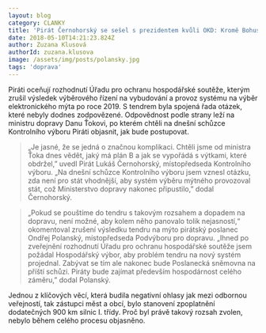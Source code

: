 ```yaml
---
layout: blog
category: CLANKY
title: 'Pirát Černohorský se sešel s prezidentem kvůli OKD: Kromě Bohuslava Sobotky by měl nést zodpovědnost i exministr Urban'
date: 2018-05-10T14:21:23.824Z
author: Zuzana Klusová
authorId: zuzana.klusova
image: /assets/img/posts/polansky.jpg
tags: 'doprava'
---
```


 
Piráti oceňují rozhodnutí Úřadu pro ochranu hospodářské soutěže, kterým zrušil výsledek výběrového řízení na vybudování a provoz systému na výběr elektronického mýta po roce 2019. S tendrem byla spojená řada otázek, které nebyly dodnes zodpovězené. Odpovědnost podle strany leží na ministru dopravy Danu Ťokovi, po kterém chtěli na dnešní schůzce Kontrolního výboru Piráti objasnit, jak bude postupovat.
 
> „Je jasné, že se jedná o značnou komplikaci. Chtěli jsme od ministra Ťoka dnes vědět, jaký má plán B a jak se vypořádá s výtkami, které obdržel,” uvedl Pirát Lukáš Černohorský, místopředseda Kontrolního výboru. „Na dnešní schůzce Kontrolního výboru jsem vznesl otázku, zda není pro stát vhodnější, aby systém výběru mýtného provozoval stát, což Ministerstvo dopravy nakonec připustilo,” dodal Černohorský.
 
> „Pokud se pouštíme do tendru s takovým rozsahem a dopadem na dopravu, není možné, aby kolem něho panovalo tolik nejasností,“ okomentoval zrušení výsledku tendru na mýto pirátský poslanec Ondřej Polanský, místopředseda Podvýboru pro dopravu. „Ihned po zveřejnění rozhodnutí Úřadu pro ochranu hospodářské soutěže jsem požádal Hospodářský výbor, aby problém tendru na nový systém projednal. Zabývat se tím ale nakonec bude Poslanecká sněmovna na příští schůzi. Piráty bude zajímat především hospodárnost celého záměru,” dodal Polanský.
 
Jednou z klíčových věcí, která budila negativní ohlasy jak mezi odbornou veřejností, tak zástupci měst a obcí, bylo stanovení zpoplatnění dodatečných 900 km silnic I. třídy. Proč byl právě takový rozsah zvolen, nebylo během celého procesu objasněno.

